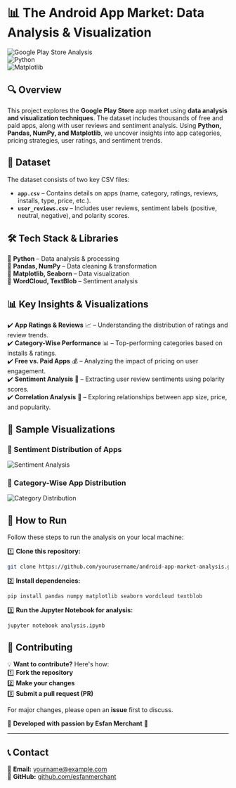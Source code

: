 # 📊 The Android App Market: Data Analysis & Visualization  

![Google Play Store Analysis](https://img.shields.io/badge/Google_Play_Store-Data_Analysis-blue.svg)  
![Python](https://img.shields.io/badge/Python-Data%20Science-yellow.svg)  
![Matplotlib](https://img.shields.io/badge/Matplotlib-Visualization-green.svg)  

## 🔍 Overview  
This project explores the **Google Play Store** app market using **data analysis and visualization techniques**. The dataset includes thousands of free and paid apps, along with user reviews and sentiment analysis. Using **Python, Pandas, NumPy, and Matplotlib**, we uncover insights into app categories, pricing strategies, user ratings, and sentiment trends.  

## 📂 Dataset  
The dataset consists of two key CSV files:  
- **`app.csv`** – Contains details on apps (name, category, ratings, reviews, installs, type, price, etc.).  
- **`user_reviews.csv`** – Includes user reviews, sentiment labels (positive, neutral, negative), and polarity scores.  

## 🛠 Tech Stack & Libraries  
🔹 **Python** – Data analysis & processing  
🔹 **Pandas, NumPy** – Data cleaning & transformation  
🔹 **Matplotlib, Seaborn** – Data visualization  
🔹 **WordCloud, TextBlob** – Sentiment analysis  

## 📊 Key Insights & Visualizations  
✔️ **App Ratings & Reviews** 📈 – Understanding the distribution of ratings and review trends.  
✔️ **Category-Wise Performance** 📊 – Top-performing categories based on installs & ratings.  
✔️ **Free vs. Paid Apps** 💰 – Analyzing the impact of pricing on user engagement.  
✔️ **Sentiment Analysis** 📝 – Extracting user review sentiments using polarity scores.  
✔️ **Correlation Analysis** 🔗 – Exploring relationships between app size, price, and popularity.  

## 📸 Sample Visualizations  
### 🔹 Sentiment Distribution of Apps  
![Sentiment Analysis](https://upload.wikimedia.org/wikipedia/commons/3/3a/Histogram_of_luminance.png)  

### 🔹 Category-Wise App Distribution  
![Category Distribution](https://upload.wikimedia.org/wikipedia/commons/1/19/Pie_chart.svg)  

## 🚀 How to Run  
Follow these steps to run the analysis on your local machine:  

1️⃣ **Clone this repository:**  
```sh
git clone https://github.com/yourusername/android-app-market-analysis.git
```
2️⃣ **Install dependencies:**
```sh
pip install pandas numpy matplotlib seaborn wordcloud textblob
```
3️⃣ **Run the Jupyter Notebook for analysis:**
```sh
jupyter notebook analysis.ipynb
```
## 🤝 Contributing  
💡 **Want to contribute?** Here's how:  
1️⃣ **Fork the repository**  
2️⃣ **Make your changes**  
3️⃣ **Submit a pull request (PR)**  

For major changes, please open an **issue** first to discuss.  

💙 **Developed with passion by Esfan Merchant** 💙  

---

## 📞 Contact  
📧 **Email:** yourname@example.com  
🔗 **GitHub:** [github.com/esfanmerchant](https://github.com/esfanmerchant)  
